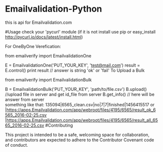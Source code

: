 # Emailvalidation-Python
this is api for Emailvalidation.com

#Usage check your 'pycurl' module (if it is not install use pip or easy_install http://pycurl.io/docs/latest/install.html)

For OneByOne Verefication:

from emailverify import EmailvalidationOne


E = EmailvalidationOne('PUT_YOUR_KEY', 'test@mail.com')
result = E.control()
print result // answer is string 'ok' or 'fail'
To Upload a Bulk

from emailverify import EmailvalidationBulk   

B = EmailvalidationBulk('PUT_YOUR_KEY', 'path/to/file.csv')
B.upload()       //upload file in server and get id_file from server
B.get_info()     // here will be answer from server  
                something like that:
                135094|6565_clean.csv|no|7|7|finished|1456415517
                or
                |https://apps.Emailvalidation.com/app/webroot/files/4195/6565/result_ok_6565_2016-02-25.csv
                |https://apps.Emailvalidation.com/app/webroot/files/4195/6565/result_all_6565_2016-02-25.csv
#Contributing

This project is intended to be a safe, welcoming space for collaboration, and contributors are expected to adhere to the Contributor Covenant code of conduct.
